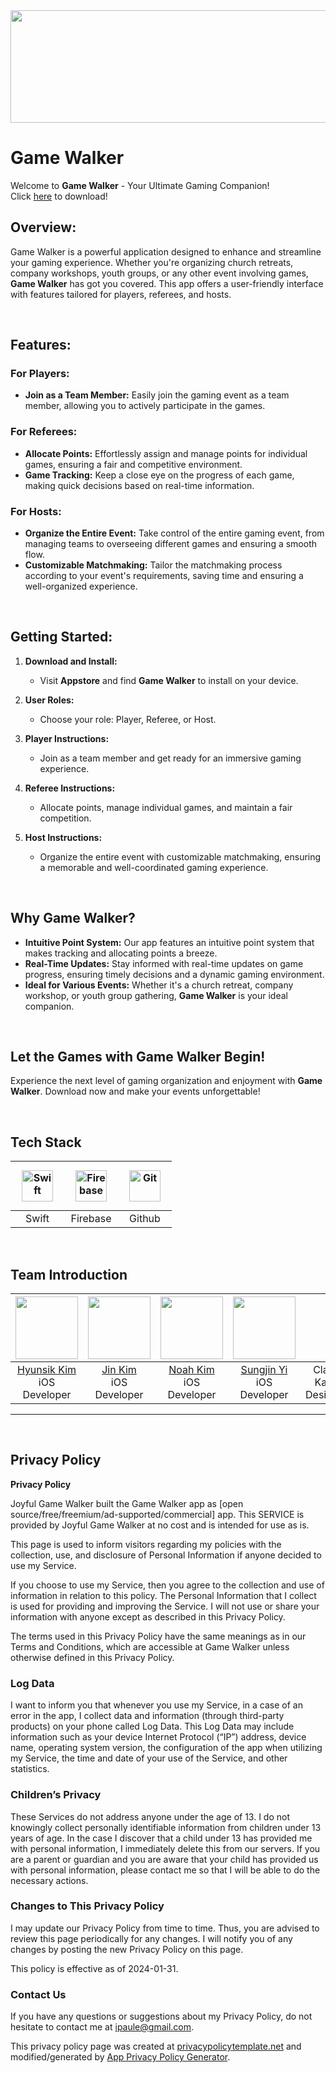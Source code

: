 <image src="images/BannerImage.jpg" width="1100px" height="180px">

# Game Walker

Welcome to **Game Walker** - Your Ultimate Gaming Companion!
<br>
Click [here](https://apps.apple.com/kr/app/game-walker/id6476948969) to download!

## Overview:

Game Walker is a powerful application designed to enhance and streamline your gaming experience. Whether you're organizing church retreats, company workshops, youth groups, or any other event involving games, **Game Walker** has got you covered. This app offers a user-friendly interface with features tailored for players, referees, and hosts.

<br>

## Features:

### For Players:

- **Join as a Team Member:** Easily join the gaming event as a team member, allowing you to actively participate in the games.

### For Referees:

- **Allocate Points:** Effortlessly assign and manage points for individual games, ensuring a fair and competitive environment.
- **Game Tracking:** Keep a close eye on the progress of each game, making quick decisions based on real-time information.

### For Hosts:

- **Organize the Entire Event:** Take control of the entire gaming event, from managing teams to overseeing different games and ensuring a smooth flow.
- **Customizable Matchmaking:** Tailor the matchmaking process according to your event's requirements, saving time and ensuring a well-organized experience.

<br>

## Getting Started:

1. **Download and Install:**
   - Visit **Appstore** and find **Game Walker** to install on your device.

2. **User Roles:**
   - Choose your role: Player, Referee, or Host.

3. **Player Instructions:**
   - Join as a team member and get ready for an immersive gaming experience.

4. **Referee Instructions:**
   - Allocate points, manage individual games, and maintain a fair competition.

5. **Host Instructions:**
   - Organize the entire event with customizable matchmaking, ensuring a memorable and well-coordinated gaming experience.
  
<br>

## Why **Game Walker**?

- **Intuitive Point System:** Our app features an intuitive point system that makes tracking and allocating points a breeze.
- **Real-Time Updates:** Stay informed with real-time updates on game progress, ensuring timely decisions and a dynamic gaming environment.
- **Ideal for Various Events:** Whether it's a church retreat, company workshop, or youth group gathering, **Game Walker** is your ideal companion.

<br>

## Let the Games with **Game Walker** Begin!

Experience the next level of gaming organization and enjoyment with **Game Walker**. Download now and make your events unforgettable!

<br>

## Tech Stack

| <img style="margin: 10px" src="https://profilinator.rishav.dev/skills-assets/swift-original-wordmark.svg" alt="Swift" height="50" /> | <img style="margin: 10px" src="https://profilinator.rishav.dev/skills-assets/firebase.png" alt="Firebase" height="50" /> | <img style="margin: 10px" src="https://profilinator.rishav.dev/skills-assets/git-scm-icon.svg" alt="Git" height="50" /> |
| :---: | :---: | :---: |
| Swift | Firebase | Github |

<br>

## Team Introduction

| <image src="https://avatars.githubusercontent.com/u/67381123?v=4" width="100px" height="100px"> | <image src="https://avatars.githubusercontent.com/u/67286328?v=4" width="100px" height="100px"> | <image src="https://avatars.githubusercontent.com/u/101173292?v=4" width="100px" height="100px"> | <image src="https://avatars.githubusercontent.com/u/32149852?v=4" width="100px" height="100px"> |  |
| :---: | :---: | :---: | :---: | :---: |
| [Hyunsik Kim](https://github.com/Hyunsik-kim-44) <br>iOS Developer | [Jin Kim](https://github.com/charJin) <br>iOS Developer | [Noah Kim](https://github.com/nakim81) <br>iOS Developer | [Sungjin Yi](https://github.com/ipaule) <br>iOS Developer | Claire Kang <br>Designer |
 
 ___

<br>

## Privacy Policy

**Privacy Policy**

Joyful Game Walker built the Game Walker app as [open source/free/freemium/ad-supported/commercial] app. This SERVICE is provided by Joyful Game Walker at no cost and is intended for use as is.

This page is used to inform visitors regarding my policies with the collection, use, and disclosure of Personal Information if anyone decided to use my Service.

If you choose to use my Service, then you agree to the collection and use of information in relation to this policy. The Personal Information that I collect is used for providing and improving the Service. I will not use or share your information with anyone except as described in this Privacy Policy.

The terms used in this Privacy Policy have the same meanings as in our Terms and Conditions, which are accessible at Game Walker unless otherwise defined in this Privacy Policy.

### Log Data

I want to inform you that whenever you use my Service, in a case of an error in the app, I collect data and information (through third-party products) on your phone called Log Data. This Log Data may include information such as your device Internet Protocol (“IP”) address, device name, operating system version, the configuration of the app when utilizing my Service, the time and date of your use of the Service, and other statistics.

### Children’s Privacy

These Services do not address anyone under the age of 13. I do not knowingly collect personally identifiable information from children under 13 years of age. In the case I discover that a child under 13 has provided me with personal information, I immediately delete this from our servers. If you are a parent or guardian and you are aware that your child has provided us with personal information, please contact me so that I will be able to do the necessary actions.

### Changes to This Privacy Policy

I may update our Privacy Policy from time to time. Thus, you are advised to review this page periodically for any changes. I will notify you of any changes by posting the new Privacy Policy on this page.

This policy is effective as of 2024-01-31.

### Contact Us

If you have any questions or suggestions about my Privacy Policy, do not hesitate to contact me at [ipaule@gmail.com](mailto:ipaule@gmail.com).

This privacy policy page was created at [privacypolicytemplate.net](https://privacypolicytemplate.net) and modified/generated by [App Privacy Policy Generator](https://app-privacy-policy-generator.nisrulz.com/).
